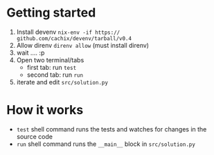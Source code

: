 # Getting started

1. Install devenv `nix-env -if https:// github.com/cachix/devenv/tarball/v0.4`
2. Allow direnv `direnv allow` (must install direnv)
3. wait .... :p
4. Open two terminal/tabs
    - first tab: run `test`
    - second tab: run `run`
5. iterate and edit `src/solution.py`

# How it works

- `test` shell command runs the tests and watches for changes in the source code
- `run` shell command runs the `__main__` block in `src/solution.py`
